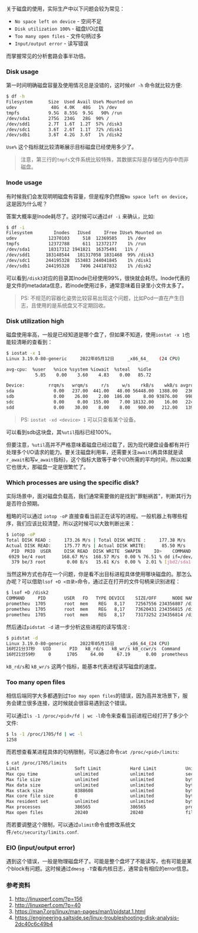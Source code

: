 关于磁盘的使用，实际生产中以下问题会较为常见：

* `No space left on device`  - 空间不足
* `Disk utilization 100%` - 磁盘I/O过载
* `Too many open files` - 文件句柄过多
* `Input/output error` - 读写错误

而掌握常见的分析套路会事半功倍。

### Disk usage 
第一时间明确磁盘容量及使用情况总是没错的，这时候`df -h` 命令就比较方便:

```bash
$ df -h
Filesystem      Size  Used Avail Use% Mounted on
udev             48G  4.0K   48G   1% /dev
tmpfs           9.5G  8.55G  9.5G   90% /run
/dev/sda1       275G  234G   28G  90% /
/dev/sdd1       2.7T  1.6T  1.2T  57% /disk3
/dev/sdc1       3.6T  2.6T  1.1T  72% /disk1
/dev/sdb1       3.6T  4.2G  3.6T   1% /disk2
```

`Use%` 这个指标就比较清晰展示目标磁盘已经使用多少了。

> 注意，第三行的`tmpfs`文件系统比较特殊，其数据实际是存储在内存中而非磁盘。

### Inode usage 
有时候我们会发现明明磁盘有容量，但是程序仍然报`No space left on device`，这是因为什么呢？

答案大概率是Inode耗尽了。这时候可以通过`df -i` 来确认，比如:

```bash
$ df -i
Filesystem        Inodes   IUsed     IFree IUse% Mounted on
udev            12370103     518  12369585    1% /dev
tmpfs           12372788     611  12372177    1% /run
/dev/sda1       18317312 1941821  16375491   11% /
/dev/sdd1      183148544   181317058 1831468  99% /disk3
/dev/sdc1      244195328  153483 244041845    1% /disk1
/dev/sdb1      244195328    7496 244187832    1% /disk2
```
可以看到`/disk3`对应的目录其Inode已经使用99%，很快就会耗尽。Inode代表的是文件的metadata信息，若inode使用过多，通常意味着目录里小文件太多了。
> PS: 不规范的容器化姿势比较容易出现这个问题，比如Pod一直在产生日志，且使用的是系统盘又不定期回收。

### Disk utilization high
磁盘使用率高，一般是已经知道是哪个盘了，但如果不知道，使用`iostat -x 1`也能较清晰的查看到：

```bash
$ iostat -x 1
Linux 3.19.0-80-generic  	2022年05月12日 	_x86_64_	(24 CPU)

avg-cpu:  %user   %nice %system %iowait  %steal   %idle
           5.85    0.00    3.60    4.83    0.00   85.72

Device:         rrqm/s   wrqm/s     r/s     w/s    rkB/s    wkB/s avgrq-sz avgqu-sz   await r_await w_await  svctm  %util
sda               0.00   237.00  441.00   48.00 56448.00  1388.00   236.55     0.97    1.98    1.02   10.83   1.00  48.80
sdb               0.00    26.00    2.00  186.00     8.00 93876.00   998.77    44.51  348.13  466.00  346.86   5.32 100.00
sdc               0.00     0.00  155.00    7.00 18132.00    16.00   224.05     6.62   47.95   46.71   75.43   4.02  65.20
sdd               0.00    30.00    8.00    8.00   900.00   212.00   139.00     0.10    6.25    3.50    9.00   6.00   9.60
```

> PS: `iostat -xd <device> 1` 可以只查看某个设备。

可以看到sdb这块盘，其`%util`指标已经100%。

但要注意，`%util`高并不严格意味着磁盘已经过载了，因为现代硬盘设备都有并行处理多个I/O请求的能力。要关注磁盘利用率，还需要关注`await`(再具体就是读`r_await`和写`w_await`指标)，这个指标大致等于单个I/O所需的平均时间，所以如果它也很大，那磁盘一定是很繁忙了。

### Which processes are using the specific disk?

实际场景中，面对磁盘负载高，我们通常需要做的是找到"罪魁祸首"，判断其行为是否符合预期。

粗略的可以通过 `iotop -oP` 直接查看当前正在读写的进程。一般机器上有哪些程序，我们应该比较清楚，所以这时候可以大致判断出来：

```bash
$ iotop -oP
Total DISK READ :     173.26 M/s | Total DISK WRITE :     177.38 M/s
Actual DISK READ:     175.77 M/s | Actual DISK WRITE:      85.50 M/s
  PID  PRIO  USER     DISK READ  DISK WRITE  SWAPIN     IO>    COMMAND
 6929 be/4 root      168.67 M/s  168.57 M/s  0.00 % 76.51 % dd if=/dev/sda bs=4M count=100000 of=mbr.img
  379 be/3 root        0.00 B/s   15.61 K/s  0.00 %  2.01 % [jbd2/sda1-8]
```

当然这种方式也存在一个问题，你是看不出目标进程具体使用哪块磁盘的。那怎么办呢？可以借助`lsof +D <目录>`命令，通过正在打开的文件句柄来识别进程：

```bash
$ lsof +D /disk2
COMMAND     PID       USER   FD   TYPE DEVICE    SIZE/OFF      NODE NAME
prometheu  1705       root  mem    REG   8,17    72567556 234356807 /disk2/prometheus_dir/data/01G2J2YMJPY9HXMP5KSPW30MM1/chunks/000001
prometheu  1705       root  mem    REG   8,17    73620431 234356815 /disk2/prometheus_dir/data/01G19H692F7JN796CBQDSFVV1W/chunks/000001
prometheu  1705       root  mem    REG   8,17    73173252 234356814 /disk2/prometheus_dir/data/01G13QSNA21PYK2R6SC0BFYZYM/chunks/000001
```
然后通过`pidstat -d` 进一步分析这些进程的读写情况 :

```bash
$ pidstat -d
Linux 3.19.0-80-generic 	2022年05月15日 	_x86_64_(24 CPU)
16时21分37秒   UID       PID   kB_rd/s   kB_wr/s kB_ccwr/s  Command
16时21分59秒     0      1705     64.00     67.19      0.00  prometheus
```
`kB_rd/s`和 `kB_wr/s` 这两个指标，能基本代表进程读写磁盘的速度。

### Too many open files

相信后端同学大多都遇到过`Too may open files`的错误，因为高并发场景下，服务会建立很多连接，这时候就会很容易遇到这个错误。

可以通过`ls -1 /proc/<pid>/fd | wc -l`命令来查看当前进程已经打开了多少个文件:

```bash
$ ls -1 /proc/1705/fd | wc -l
1258
```
而若想查看某进程具体的句柄限制，可以通过命令`cat /proc/<pid>/limits`:

```bash
$ cat /proc/1705/limits
Limit                     Soft Limit           Hard Limit           Units
Max cpu time              unlimited            unlimited            seconds
Max file size             unlimited            unlimited            bytes
Max data size             unlimited            unlimited            bytes
Max stack size            8388608              unlimited            bytes
Max core file size        0                    unlimited            bytes
Max resident set          unlimited            unlimited            bytes
Max processes             386565               386565               processes
Max open files            20240                20240                files
```
而若要调整这个限制，可以通过`ulimit`命令或修改系统文件`/etc/security/limits.conf`.

### EIO (input/output error)

遇到这个错误，一般是物理磁盘坏了。可能是整个盘坏了不能读写，也有可能是某个block有问题。这时候通过`dmesg -T`查看内核日志，通常会有相应的error信息。



### 参考资料
1. http://linuxperf.com/?p=156
2. http://linuxperf.com/?p=40
3. https://man7.org/linux/man-pages/man1/pidstat.1.html
4. https://engineering.saltside.se/linux-troubleshooting-disk-analysis-2dc40c6c49b4
